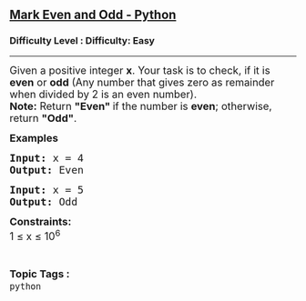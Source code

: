 <h2><a href="https://www.geeksforgeeks.org/problems/mark-even-and-odd/1?page=5&status=unsolved&sortBy=submissions">Mark Even and Odd - Python</a></h2><h3>Difficulty Level : Difficulty: Easy</h3><hr><div class="problems_problem_content__Xm_eO"><p><span style="font-size: 18px;">Given a positive integer <strong>x</strong>. Your&nbsp;task is to check, if it is <strong>even</strong> or <strong>odd</strong> (Any number that gives zero as remainder when divided by 2 is an even number).<br><strong>Note:</strong> Return <strong>"Even" </strong>if the number is <strong>even</strong>; otherwise, return <strong>"Odd"</strong>.</span></p>
<p><span style="font-size: 18px;"><strong>Examples <br></strong></span></p>
<pre><span style="font-size: 18px;"><strong>Input: </strong>x = 4
<strong>Output: </strong>Even</span>
</pre>
<pre><span style="font-size: 18px;"><strong>Input: </strong>x = 5
<strong>Output: </strong>Odd</span>
</pre>
<p><span style="font-size: 18px;"><strong>Constraints:</strong><br>1 ≤ x ≤ 10<sup>6</sup></span></p></div><br><p><span style=font-size:18px><strong>Topic Tags : </strong><br><code>python</code>&nbsp;